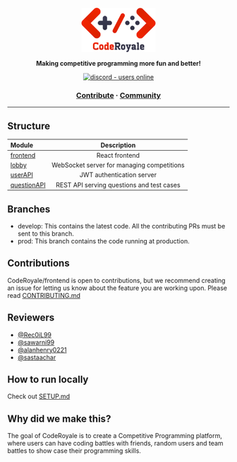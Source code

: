 <a href="https://coderoyale.netlify.app"><p align="center">
<img height=100 src="CodeRoyale.png"/>

</p></a>
<p align="center">
  <strong>Making competitive programming more fun and better!</strong>
</p>
<p align="center">
  <a href="https://discord.gg/aCKem4h8te">
    <img src="https://img.shields.io/discord/841533336581308416.svg?style=for-the-badge" alt="discord - users online" />
  </a>
</p>

<h3 align="center">
  <a href="https://github.com/CodeRoyale/lobby/blob/develop/CONTRIBUTING.md">Contribute</a>
  <span> · </span>
  <a href="https://discord.gg/aCKem4h8te">Community</a>
</h3>

---

## Structure

| Module           | Description |
| :--------------- | :---------: |
| [frontend](https://github.com/CodeRoyale/frontend) |    React frontend     |
| [lobby](https://github.com/CodeRoyale/lobby)    |    WebSocket server for managing competitions    |
| [userAPI](https://github.com/CodeRoyale/userAPI)    |     JWT authentication server     |
| [questionAPI](https://github.com/CodeRoyale/questionAPI)    |    REST API serving questions and test cases     |

## Branches

- develop: This contains the latest code. All the contributing PRs must be sent to this branch.
- prod: This branch contains the code running at production.

## Contributions

CodeRoyale/frontend is open to contributions, but we recommend creating an issue for letting us know about the feature you are working upon.
Please read [CONTRIBUTING.md](https://github.com/CodeRoyale/frontend/blob/develop/CONTRIBUTING.md)

## Reviewers

- [@Rec0iL99](https://github.com/Rec0iL99)
- [@sawarni99](https://github.com/sawarni99)
- [@alanhenry0221](https://github.com/alanhenry0221)
- [@sastaachar](https://github.com/sastaachar)

## How to run locally
Check out [SETUP.md](https://github.com/CodeRoyale/frontend/blob/develop/SETUP.md)


## Why did we make this?

The goal of CodeRoyale is to create a Competitive Programming platform, where users can have coding battles with friends, random users and team battles to show case their programming skills.

